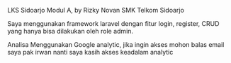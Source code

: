 LKS Sidoarjo Modul A, by Rizky Novan SMK Telkom Sidoarjo

Saya menggunakan framework laravel dengan fitur login, register, CRUD yang hanya bisa dilakukan oleh role admin.

Analisa Menggunakan Google analytic, jika ingin akses mohon balas email saya pak irwan nanti saya kasih akses keadalam analytic 

